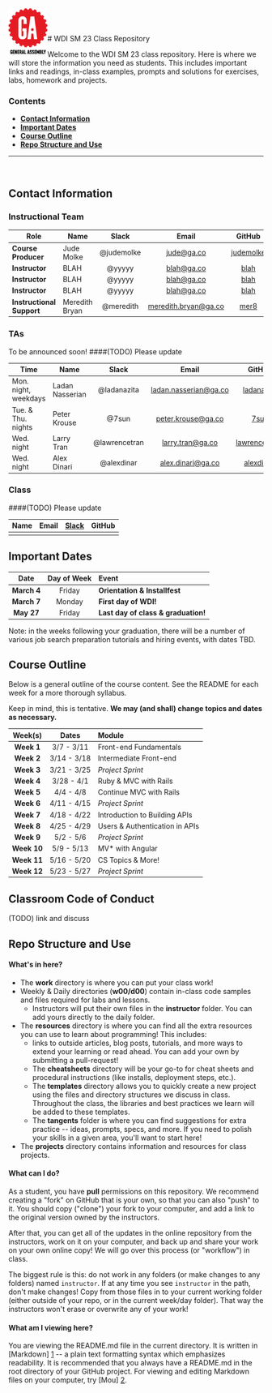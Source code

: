 <img align="left" alt="GA logo." title="General Assemb.ly" src="resources/assets/ga-icon-medium.png" height="90px">
<br>
<br>
<br>
# WDI SM 23 Class Repository

Welcome to the WDI SM 23 class repository. Here is where
we will store the information you need as students. This includes important
links and readings, in-class examples, prompts and solutions for exercises,
labs, homework and projects.

<!--In order to submit your homework to this repo and share it with your
instructional team and classmates, please follow the
**[Homework Submission Process](homework_submission_process.md)**
*[note: this document has not been uploaded yet]*. -->

### Contents

- [**Contact Information**](#contact-information)
- [**Important Dates**](#important-dates)
- [**Course Outline**](#course-outline)
- [**Repo Structure and Use**](#repo-structure-and-use)

---

<br>

## Contact Information

### Instructional Team

| Role                      | Name               | Slack               | Email                    | GitHub |
|---------------------------|--------------------|:-------------------:|:------------------------:|:------:|
| **Course Producer**       | Jude Molke         | @judemolke          | jude@ga.co               | [judemolke](judemolke)|
| **Instructor**            | BLAH               | @yyyyy              | blah@ga.co               | [blah](blah) |
| **Instructor**            | BLAH               | @yyyyy              | blah@ga.co               | [blah](blah) |
| **Instructor**            | BLAH               | @yyyyy              | blah@ga.co               | [blah](blah) |
| **Instructional Support** | Meredith Bryan     | @meredith           | meredith.bryan@ga.co     | [mer8](mer8) |

 
### TAs
To be announced soon!
####(TODO) Please update

| Time                    | Name            | Slack         | Email                 | GitHub |
|-------------------------|-----------------|:-------------:|:---------------------:|:------:|
| Mon. night,<br>weekdays | Ladan Nasserian | @ladanazita   | ladan.nasserian@ga.co | [ladanazita](ladanazita) |
| Tue. & Thu.<br>nights   | Peter Krouse    | @7sun         | peter.krouse@ga.co    | [7sun](7sun) |
| Wed. night              | Larry Tran      | @lawrencetran | larry.tran@ga.co      | [lawrencetran1](lawrencetran1) |
| Wed. night              | Alex Dinari     | @alexdinar    | alex.dinari@ga.co     | [alexdinari](alexdinari) |



### Class
####(TODO) Please update

| Name                 | Email                          | [Slack](https://ga-students.slack.com) | GitHub             |
|----------------------|:------------------------------:|:-----------------:|:---------------------------------------:|
|                      |                                |                   |  

## Important Dates

| Date             | Day of Week | Event |
|:----------------:|:-----------:|:------|
| **March 4**      | Friday      | **Orientation & Installfest** |
| **March 7**      | Monday      | **First day of WDI!** |
| **May 27**       | Friday      | **Last day of class & graduation!** |


Note: in the weeks following your graduation, there will be a number of various
job search preparation tutorials and hiring events, with dates TBD.

## Course Outline

Below is a general outline of the course content. See the README for each week for a more thorough syllabus.

Keep in mind, this is tentative. **We may (and shall) change topics and dates as necessary.**

| Week(s)     | Dates         | Module                        |
|:-----------:|:-------------:|:------------------------------|
| **Week 1**  | 3/7 - 3/11    | Front-end Fundamentals        |
| **Week 2**  | 3/14 - 3/18   | Intermediate Front-end        |
| **Week 3**  | 3/21 - 3/25   | *Project Sprint*              |
| **Week 4**  | 3/28 - 4/1    | Ruby & MVC with Rails         |
| **Week 5**  | 4/4 - 4/8     | Continue MVC with Rails       |
| **Week 6**  | 4/11 - 4/15   | *Project Sprint*              |
| **Week 7**  | 4/18 - 4/22   | Introduction to Building APIs |
| **Week 8**  | 4/25 - 4/29   | Users & Authentication in APIs|
| **Week 9**  | 5/2 - 5/6     | *Project Sprint*              |
| **Week 10** | 5/9 - 5/13    | MV* with Angular              |
| **Week 11** | 5/16 - 5/20   | CS Topics & More!             |
| **Week 12** | 5/23 - 5/27   | *Project Sprint*              |


## Classroom Code of Conduct <a id="coc"></a>

(TODO) link and discuss


## Repo Structure and Use

#### What's in here?

- The **work** directory is where you can put your class work!
- Weekly & Daily directories (**w00/d00**) contain in-class code samples and
  files required for labs and lessons.
  - Instructors will put their own files in the **instructor** folder. You can
    add yours directly to the daily folder.
- The **resources** directory is where you can find all the extra resources you
  can use to learn about programming! This includes:
  - links to outside articles, blog posts, tutorials, and more ways to extend
    your learning or read ahead. You can add your own by submitting a pull-request!
  - The **cheatsheets** directory will be your go-to for cheat sheets and
    procedural instructions (like installs, deployment steps, etc.).
  - The **templates** directory allows you to quickly create a new project
    using the files and directory structures we discuss in class. Throughout the
    class, the libraries and best practices we learn will be added to these
    templates.
  - The **tangents** folder is where you can find suggestions for extra
    practice -- ideas, prompts, specs, and more. If you need to polish your
    skills in a given area, you'll want to start here!
- The **projects** directory contains information and resources for class
  projects.

#### What can I do?

As a student, you have **pull** permissions on this repository. We recommend
creating a "fork" on GitHub that is your own, so that you can also "push" to it.
You should copy ("clone") your fork to your computer, and add a link to the
original version owned by the instructors.

After that, you can get all of the updates in the online repository from the
instructors, work on it on your computer, and back up and share your work on
your own online copy! We will go over this process (or "workflow") in class.

The biggest rule is this: do not work in any folders (or make changes to any
folders) named `instructor`. If at any time you see `instructor` in the path,
don't make changes! Copy from those files in to your current working folder
(either outside of your repo, or in the current week/day folder). That way
the instructors won't erase or overwrite any of your work!

#### What am I viewing here?

You are viewing the README.md file in the current directory. It is written in
[Markdown] [1] -- a plain text formatting syntax which emphasizes readability.
It is recommended that you always have a README.md in the root directory of
your GitHub project. For viewing and editing Markdown files on your
computer, try [Mou] [2].

[1]: http://daringfireball.net/projects/markdown/    "Markdown"
[2]: http://mouapp.com/                              "Mou"
 
